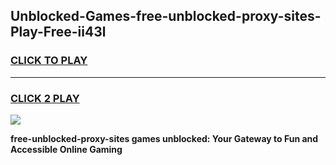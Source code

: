 
## Unblocked-Games-free-unblocked-proxy-sites-Play-Free-ii43l
<h3>
<a href="https://premium76.site?title=free-unblocked-proxy-sites&ref=18A1">CLICK TO PLAY</a></h3>
<hr>

<h3>
<a href="https://premium76.site?title=free-unblocked-proxy-sites&ref=18A1">CLICK 2 PLAY</a>
  
</h3>

<a href="https://premium76.site?title=free-unblocked-proxy-sites&ref=18A1"><img src="https://clearcache.store/games.png"></a>


**free-unblocked-proxy-sites games unblocked: Your Gateway to Fun and Accessible Online Gaming**
